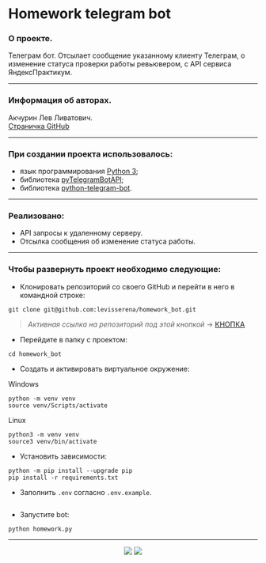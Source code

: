 # Homework telegram bot
### О проекте.
Телеграм бот.
Отсылает сообщение указанному клиенту Телеграм,
о изменение статуса проверки работы ревьювером, с API сервиса
ЯндексПрактикум.
___
### Информация об авторах.
Акчурин Лев Ливатович.<br>
[Страничка GitHub](https://github.com/levisserena)
___
### При создании проекта использовалось:
- язык программирования [Python 3](https://www.python.org/);
- библиотека [pyTelegramBotAPI](https://pypi.org/project/pyTelegramBotAPI/);
- библиотека [python-telegram-bot](https://pypi.org/project/python-telegram-bot/).
___
### Реализовано:
- API запросы к удаленному серверу.
- Отсылка сообщения об изменение статуса работы.
___
### Чтобы развернуть проект необходимо следующие:
- Клонировать репозиторий со своего GitHub и перейти в него в командной строке:

```
git clone git@github.com:levisserena/homework_bot.git
```
>*Активная ссылка на репозиторий под этой кнопкой* -> [КНОПКА](https://github.com/levisserena/homework_bot)
- Перейдите в папку с проектом:
```
cd homework_bot
```
- Создать и активировать виртуальное окружение:

Windows
```
python -m venv venv
source venv/Scripts/activate
```
Linux
```
python3 -m venv venv
source3 venv/bin/activate
```
- Установить зависимости:
```
python -m pip install --upgrade pip
pip install -r requirements.txt
```
- Заполнить `.env` согласно `.env.example`.
```
```
- Запустите bot:

```
python homework.py
```
___
<p align="center">
<img src="https://img.shields.io/badge/python-3670A0?style=for-the-badge&logo=python&logoColor=ffdd54">
<img src="https://img.shields.io/badge/Telegram-2CA5E0?style=for-the-badge&logo=telegram&logoColor=white">
</p>
